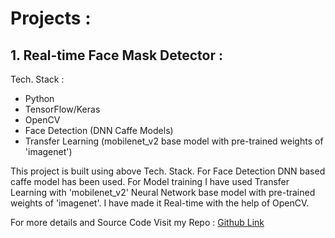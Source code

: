 # Projects :

## 1. Real-time Face Mask Detector :

Tech. Stack :
- Python
- TensorFlow/Keras
- OpenCV
- Face Detection (DNN Caffe Models)
- Transfer Learning (mobilenet_v2 base model with pre-trained weights of 'imagenet')

This project is built using above Tech. Stack.
For Face Detection DNN based caffe model has been used.
For Model training I have used Transfer Learning with 'mobilenet_v2' Neural Network base model with pre-trained weights of 'imagenet'.
I have made it Real-time with the help of OpenCV.

For more details and Source Code Visit my Repo : [Github Link](https://github.com/rkshiyaniya/Real-Time-Face-Mask-Detector)
